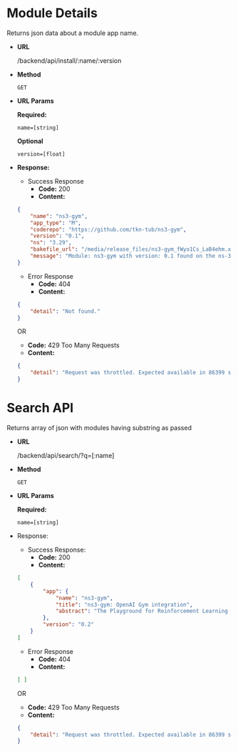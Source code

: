 # Module Details
Returns json data about a module app name.

- **URL**

	/backend/api/install/:name/:version

- **Method**

	```GET```

- **URL Params**

 	**Required:** 
 	
 	```name=[string]```
 
 	**Optional**
 
 	```version=[float]```

 - **Response:**
 	- Success Response 
 		- **Code:** 200
 		- **Content:**
 	```json
 	{
	    "name": "ns3-gym",
	    "app_type": "M",
	    "coderepo": "https://github.com/tkn-tub/ns3-gym",
	    "version": "0.1",
	    "ns": "3.29",
	    "bakefile_url": "/media/release_files/ns3-gym_fWyo1Cs_LaB4ehm.xml",
	    "message": "Module: ns3-gym with version: 0.1 found on the ns-3 AppStore."
	}
	```

	- Error Response
		- **Code:** 404
		- **Content:**
	```json
	{
	    "detail": "Not found."
	}
	```

	OR

	- **Code:** 429 Too Many Requests
	- **Content:**
	```json
	{
    	"detail": "Request was throttled. Expected available in 86399 seconds."
	}
	```


# Search API
Returns array of json with modules having substring as passed

- **URL**

	/backend/api/search/?q=[:name]

- **Method**

	```GET```

- **URL Params**

 	**Required:** 
 	
 	```name=[string]```


- Response:
 	- Success Response:
 		- **Code:** 200
 		- **Content:**
 	```json
 	[
	    {
	        "app": {
	            "name": "ns3-gym",
	            "title": "ns3-gym: OpenAI Gym integration",
	            "abstract": "The Playground for Reinforcement Learning in Networking Research"
	        },
	        "version": "0.2"
	    }
	]
	```

	- Error Response
		- **Code:** 404
		- **Content:**
	```json
	[ ]
	```

	OR

	- **Code:** 429 Too Many Requests
	- **Content:**
	```json
	{
    	"detail": "Request was throttled. Expected available in 86399 seconds."
	}
	```